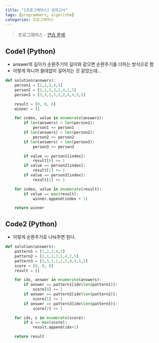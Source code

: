 ```yaml
---
title: "[프로그래머스] 모의고사"
tags: [programmers, algorithm]
categories: 프로그래머스
---
```


> 프로그래머스 - [연습 문제](https://programmers.co.kr/learn/courses/30/lessons/42840)

## Code1 (Python)

- answer의 길이가 순환주기의 길이와 같으면 순환주기를 더하는 방식으로 함
- 이렇게 하니까 쓸데없이 길어지는 것 같았는데...

```python
def solution(answers):
    person1 = [1,2,3,4,5]
    person2 = [2,1,2,3,2,4,2,5]
    person3 = [3,3,1,1,2,2,4,4,5,5]

    result = [0, 0, 0]
    winner = []

    for index, value in enumerate(answers):
        if len(answers) > len(person1):
            person1 += person1
        if len(answers) > len(person2):
            person2 += person2
        if len(answers) > len(person3):
            person3 += person3

        if value == person1[index]:
            result[0] += 1
        if value == person2[index]:
            result[1] += 1
        if value == person3[index]:
            result[2] += 1

    for index, value in enumerate(result):
        if value == max(result):
            winner.append(index + 1)

    return winner
```

## Code2 (Python)

- 이렇게 순환주기로 나눠주면 된다.

```python
def solution(answers):
    pattern1 = [1,2,3,4,5]
    pattern2 = [2,1,2,3,2,4,2,5]
    pattern3 = [3,3,1,1,2,2,4,4,5,5]
    score = [0, 0, 0]
    result = []

    for idx, answer in enumerate(answers):
        if answer == pattern1[idx%len(pattern1)]:
            score[0] += 1
        if answer == pattern2[idx%len(pattern2)]:
            score[1] += 1
        if answer == pattern3[idx%len(pattern3)]:
            score[2] += 1

    for idx, s in enumerate(score):
        if s == max(score):
            result.append(idx+1)

    return result
```

